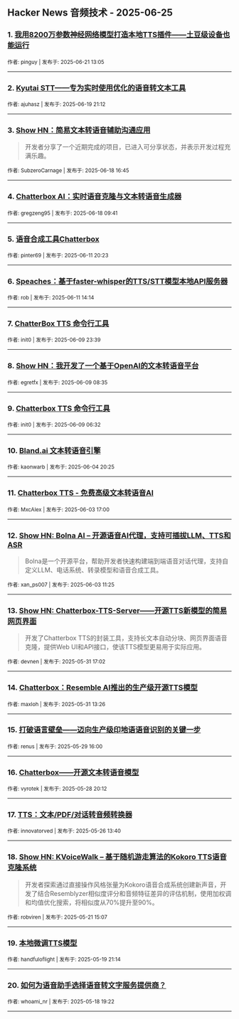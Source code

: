 ## Hacker News 音频技术 - 2025-06-25


### 1. [我用8200万参数神经网络模型打造本地TTS插件——土豆级设备也能运行](https://news.ycombinator.com/item?id=44337290)

<sub>作者: pinguy | 发布于: 2025-06-21 13:05</sub>

---

### 2. [Kyutai STT——专为实时使用优化的语音转文本工具](https://news.ycombinator.com/item?id=44322576)

<sub>作者: ajuhasz | 发布于: 2025-06-19 21:12</sub>

---

### 3. [Show HN：简易文本转语音辅助沟通应用](https://news.ycombinator.com/item?id=44311410)
> 开发者分享了一个近期完成的项目，已进入可分享状态，并表示开发过程充满乐趣。

<sub>作者: SubzeroCarnage | 发布于: 2025-06-18 16:45</sub>

---

### 4. [Chatterbox AI：实时语音克隆与文本转语音生成器](https://news.ycombinator.com/item?id=44308242)

<sub>作者: gregzeng95 | 发布于: 2025-06-18 09:41</sub>

---

### 5. [语音合成工具Chatterbox](https://news.ycombinator.com/item?id=44251411)

<sub>作者: pinter69 | 发布于: 2025-06-11 20:23</sub>

---

### 6. [Speaches：基于faster-whisper的TTS/STT模型本地API服务器](https://news.ycombinator.com/item?id=44247868)

<sub>作者: rob | 发布于: 2025-06-11 14:14</sub>

---

### 7. [ChatterBox TTS 命令行工具](https://news.ycombinator.com/item?id=44230867)

<sub>作者: init0 | 发布于: 2025-06-09 23:39</sub>

---

### 8. [Show HN：我开发了一个基于OpenAI的文本转语音平台](https://news.ycombinator.com/item?id=44222477)

<sub>作者: egretfx | 发布于: 2025-06-09 08:35</sub>

---

### 9. [Chatterbox TTS 命令行工具](https://news.ycombinator.com/item?id=44221910)

<sub>作者: init0 | 发布于: 2025-06-09 06:32</sub>

---

### 10. [Bland.ai 文本转语音引擎](https://news.ycombinator.com/item?id=44185088)

<sub>作者: kaonwarb | 发布于: 2025-06-04 20:25</sub>

---

### 11. [Chatterbox TTS - 免费高级文本转语音AI](https://news.ycombinator.com/item?id=44172134)

<sub>作者: MxcAlex | 发布于: 2025-06-03 17:00</sub>

---

### 12. [Show HN: Bolna AI – 开源语音AI代理，支持可插拔LLM、TTS和ASR](https://news.ycombinator.com/item?id=44168791)
> Bolna是一个开源平台，帮助开发者快速构建端到端语音对话代理，支持自定义LLM、电话系统、转录模型和语音合成工具。

<sub>作者: xan_ps007 | 发布于: 2025-06-03 11:25</sub>

---

### 13. [Show HN: Chatterbox-TTS-Server——开源TTS新模型的简易网页界面](https://news.ycombinator.com/item?id=44145564)
> 开发了Chatterbox TTS的封装工具，支持长文本自动分块、网页界面语音克隆，提供Web UI和API接口，使该TTS模型更易用于实际应用。

<sub>作者: devnen | 发布于: 2025-05-31 17:02</sub>

---

### 14. [Chatterbox：Resemble AI推出的生产级开源TTS模型](https://news.ycombinator.com/item?id=44144155)

<sub>作者: maxloh | 发布于: 2025-05-31 13:26</sub>

---

### 15. [打破语言壁垒——迈向生产级印地语语音识别的关键一步](https://news.ycombinator.com/item?id=44127360)

<sub>作者: renus | 发布于: 2025-05-29 16:00</sub>

---

### 16. [Chatterbox——开源文本转语音模型](https://news.ycombinator.com/item?id=44120204)

<sub>作者: vyrotek | 发布于: 2025-05-28 20:12</sub>

---

### 17. [TTS：文本/PDF/对话转音频转换器](https://news.ycombinator.com/item?id=44097351)

<sub>作者: innovatorved | 发布于: 2025-05-26 13:40</sub>

---

### 18. [Show HN: KVoiceWalk – 基于随机游走算法的Kokoro TTS语音克隆系统](https://news.ycombinator.com/item?id=44052295)
> 开发者探索通过直接操作风格张量为Kokoro语音合成系统创建新声音，开发了结合Resemblyzer相似度评分和音频特征差异的评估机制，使用加权调和均值优化搜索，将相似度从70%提升至90%。

<sub>作者: robviren | 发布于: 2025-05-21 15:07</sub>

---

### 19. [本地微调TTS模型](https://news.ycombinator.com/item?id=44034930)

<sub>作者: handfuloflight | 发布于: 2025-05-19 21:14</sub>

---

### 20. [如何为语音助手选择语音转文字服务提供商？](https://news.ycombinator.com/item?id=44023717)

<sub>作者: whoami_nr | 发布于: 2025-05-18 19:22</sub>

---
